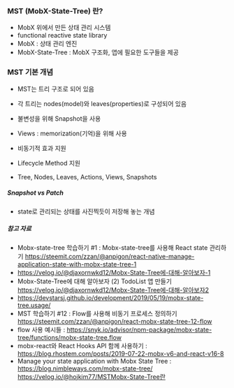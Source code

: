 
### MST (MobX-State-Tree) 란?

- MobX 위에서 만든 상태 관리 시스템
- functional reactive state library
- MobX : 상태 관리 엔진
- MobX-State-Tree : MobX 구조화, 앱에 필요한 도구들을 제공

### MST 기본 개념
- MST는 트리 구조로 되어 있음
- 각 트리는 nodes(model)와 leaves(properties)로 구성되어 있음
- 불변성을 위해 Snapshot을 사용
- Views : memorization(기억)을 위해 사용
- 비동기적 효과 지원
- Lifecycle Method 지원

- Tree, Nodes, Leaves, Actions, Views, Snapshots



##### Snapshot vs Patch
- state로 관리되는 상태를 사진찍듯이 저장해 놓는 개념



##### 참고 자료
- Mobx-state-tree 학습하기 #1 : Mobx-state-tree를 사용해 React state 관리하기 https://steemit.com/zzan/@anpigon/react-native-manage-application-state-with-mobx-state-tree-1
- https://velog.io/@djaxornwkd12/Mobx-State-Tree에-대해-알아보자-1
- Mobx-State-Tree에 대해 알아보자 (2) TodoList 앱 만들기 https://velog.io/@djaxornwkd12/Mobx-State-Tree에-대해-알아보자2
- https://devstarsj.github.io/development/2019/05/19/mobx-state-tree.usage/
- MST 학습하기 #12 : Flow를 사용해 비동기 프로세스 정의하기 https://steemit.com/zzan/@anpigon/react-mobx-state-tree-12-flow
- flow 사용 예시들 : https://snyk.io/advisor/npm-package/mobx-state-tree/functions/mobx-state-tree.flow
- mobx-react와 React Hooks API 함께 사용하기 : https://blog.rhostem.com/posts/2019-07-22-mobx-v6-and-react-v16-8
- Manage your state application with Mobx State Tree : https://blog.nimbleways.com/mobx-state-tree/
https://velog.io/@hojkim77/MSTMobx-State-Tree란